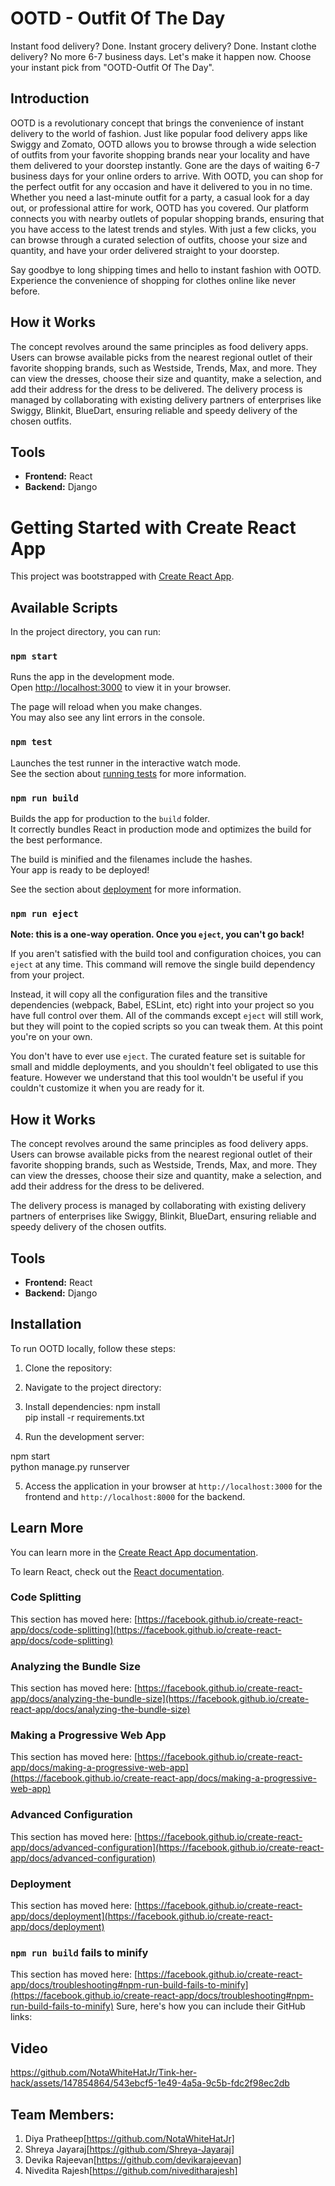 # OOTD - Outfit Of The Day

Instant food delivery? Done. Instant grocery delivery? Done. Instant clothe delivery? No more 6-7 business days. Let's make it happen now. Choose your instant pick from "OOTD-Outfit Of The Day".

## Introduction
OOTD is a revolutionary concept that brings the convenience of instant delivery to the world of fashion. Just like popular food delivery apps like Swiggy and Zomato, OOTD allows you to browse through a wide selection of outfits from your favorite shopping brands near your locality and have them delivered to your doorstep instantly.
Gone are the days of waiting 6-7 business days for your online orders to arrive. With OOTD, you can shop for the perfect outfit for any occasion and have it delivered to you in no time. Whether you need a last-minute outfit for a party, a casual look for a day out, or professional attire for work, OOTD has you covered.
Our platform connects you with nearby outlets of popular shopping brands, ensuring that you have access to the latest trends and styles. With just a few clicks, you can browse through a curated selection of outfits, choose your size and quantity, and have your order delivered straight to your doorstep.

Say goodbye to long shipping times and hello to instant fashion with OOTD. Experience the convenience of shopping for clothes online like never before.

## How it Works

The concept revolves around the same principles as food delivery apps. Users can browse available picks from the nearest regional outlet of their favorite shopping brands, such as Westside, Trends, Max, and more. They can view the dresses, choose their size and quantity, make a selection, and add their address for the dress to be delivered.
The delivery process is managed by collaborating with existing delivery partners of enterprises like Swiggy, Blinkit, BlueDart, ensuring reliable and speedy delivery of the chosen outfits.

## Tools

- **Frontend:** React
- **Backend:** Django


# Getting Started with Create React App

This project was bootstrapped with [Create React App](https://github.com/facebook/create-react-app).

## Available Scripts

In the project directory, you can run:

### `npm start`

Runs the app in the development mode.\
Open [http://localhost:3000](http://localhost:3000) to view it in your browser.

The page will reload when you make changes.\
You may also see any lint errors in the console.

### `npm test`

Launches the test runner in the interactive watch mode.\
See the section about [running tests](https://facebook.github.io/create-react-app/docs/running-tests) for more information.

### `npm run build`

Builds the app for production to the `build` folder.\
It correctly bundles React in production mode and optimizes the build for the best performance.

The build is minified and the filenames include the hashes.\
Your app is ready to be deployed!

See the section about [deployment](https://facebook.github.io/create-react-app/docs/deployment) for more information.

### `npm run eject`

**Note: this is a one-way operation. Once you `eject`, you can't go back!**

If you aren't satisfied with the build tool and configuration choices, you can `eject` at any time. This command will remove the single build dependency from your project.

Instead, it will copy all the configuration files and the transitive dependencies (webpack, Babel, ESLint, etc) right into your project so you have full control over them. All of the commands except `eject` will still work, but they will point to the copied scripts so you can tweak them. At this point you're on your own.

You don't have to ever use `eject`. The curated feature set is suitable for small and middle deployments, and you shouldn't feel obligated to use this feature. However we understand that this tool wouldn't be useful if you couldn't customize it when you are ready for it.

## How it Works

The concept revolves around the same principles as food delivery apps. Users can browse available picks from the nearest regional outlet of their favorite shopping brands, such as Westside, Trends, Max, and more. They can view the dresses, choose their size and quantity, make a selection, and add their address for the dress to be delivered.

The delivery process is managed by collaborating with existing delivery partners of enterprises like Swiggy, Blinkit, BlueDart, ensuring reliable and speedy delivery of the chosen outfits.

## Tools

- **Frontend:** React
- **Backend:** Django

## Installation

To run OOTD locally, follow these steps:

1. Clone the repository:
2. Navigate to the project directory:
3. Install dependencies:
npm install  
pip install -r requirements.txt


4. Run the development server:

npm start   
python manage.py runserver  

5. Access the application in your browser at `http://localhost:3000` for the frontend and `http://localhost:8000` for the backend.


## Learn More

You can learn more in the [Create React App documentation](https://facebook.github.io/create-react-app/docs/getting-started).

To learn React, check out the [React documentation](https://reactjs.org/).

### Code Splitting

This section has moved here: [https://facebook.github.io/create-react-app/docs/code-splitting](https://facebook.github.io/create-react-app/docs/code-splitting)

### Analyzing the Bundle Size

This section has moved here: [https://facebook.github.io/create-react-app/docs/analyzing-the-bundle-size](https://facebook.github.io/create-react-app/docs/analyzing-the-bundle-size)

### Making a Progressive Web App

This section has moved here: [https://facebook.github.io/create-react-app/docs/making-a-progressive-web-app](https://facebook.github.io/create-react-app/docs/making-a-progressive-web-app)


### Advanced Configuration
This section has moved here: [https://facebook.github.io/create-react-app/docs/advanced-configuration](https://facebook.github.io/create-react-app/docs/advanced-configuration)

### Deployment

This section has moved here: [https://facebook.github.io/create-react-app/docs/deployment](https://facebook.github.io/create-react-app/docs/deployment)

### `npm run build` fails to minify

This section has moved here: [https://facebook.github.io/create-react-app/docs/troubleshooting#npm-run-build-fails-to-minify](https://facebook.github.io/create-react-app/docs/troubleshooting#npm-run-build-fails-to-minify)
Sure, here's how you can include their GitHub links:


## Video

https://github.com/NotaWhiteHatJr/Tink-her-hack/assets/147854864/543ebcf5-1e49-4a5a-9c5b-fdc2f98ec2db

## Team Members:
1. Diya Pratheep[https://github.com/NotaWhiteHatJr]
2. Shreya Jayaraj[https://github.com/Shreya-Jayaraj]
3. Devika Rajeevan[https://github.com/devikarajeevan]
4. Nivedita Rajesh[https://github.com/niveditharajesh]

